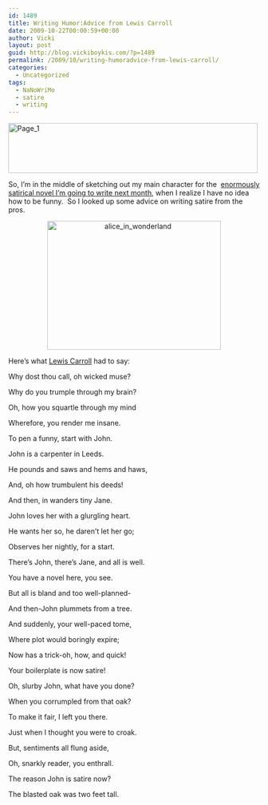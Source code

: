 ```yaml
---
id: 1489
title: Writing Humor:Advice from Lewis Carroll
date: 2009-10-22T00:00:59+00:00
author: Vicki
layout: post
guid: http://blog.vickiboykis.com/?p=1489
permalink: /2009/10/writing-humoradvice-from-lewis-carroll/
categories:
  - Uncategorized
tags:
  - NaNoWriMo
  - satire
  - writing
---
```

[<img class="aligncenter size-full wp-image-1419" title="Page_1" src="http://blog.vickiboykis.com/wp-content/uploads/2009/10/Page_14.jpg" alt="Page_1" width="500" height="100" />](http://blog.vickiboykis.com/wp-content/uploads/2009/10/Page_14.jpg)

So, I&#8217;m in the middle of sketching out my main character for the  [enormously satirical novel I&#8217;m going to write next month](http://blog.vickiboykis.com/2009/10/11/my-unborn-novel-is-annoying-me-nanowrimo/), when I realize I have no idea how to be funny.  So I looked up some advice on writing satire from the pros.

<p style="text-align: center;">
  <a href="http://blog.vickiboykis.com/wp-content/uploads/2009/10/alice_in_wonderland.jpg"><img class="aligncenter size-full wp-image-1516" title="alice_in_wonderland" src="http://blog.vickiboykis.com/wp-content/uploads/2009/10/alice_in_wonderland.jpg" alt="alice_in_wonderland" width="348" height="258" /></a>
</p>

Here&#8217;s what [Lewis Carroll](http://en.wikipedia.org/wiki/Lewis_Carroll) had to say:

Why dost thou call, oh wicked muse?
  
Why do you trumple through my brain?
  
Oh, how you squartle through my mind
  
Wherefore, you render me insane.

To pen a funny, start with John.
  
John is a carpenter in Leeds.
  
He pounds and saws and hems and haws,
  
And, oh how trumbulent his deeds!

And then, in wanders tiny Jane.
  
John loves her with a glurgling heart.
  
He wants her so, he daren&#8217;t let her go;
  
Observes her nightly, for a start.

There&#8217;s John, there&#8217;s Jane, and all is well.
  
You have a novel here, you see.
  
But all is bland and too well-planned-
  
And then-John plummets from a tree.

And suddenly, your well-paced tome,
  
Where plot would boringly expire;
  
Now has a trick-oh, how, and quick!
  
Your boilerplate is now satire!

Oh, slurby John, what have you done?
  
When you corrumpled from that oak?
  
To make it fair, I left you there.
  
Just when I thought you were to croak.

But, sentiments all flung aside,
  
Oh, snarkly reader, you enthrall.
  
The reason John is satire now?
  
The blasted oak was two feet tall.